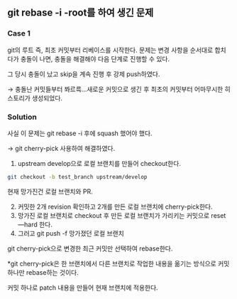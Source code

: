 ## git rebase -i -root를 하여 생긴 문제

### Case 1

git의 루트 즉, 최초 커밋부터 리베이스를 시작한다. 문제는 변경 사항을 순서대로 합치다가 충돌이 나면, 충돌을 해결해야 다음 단계로 진행할 수 있다. 

그 당시 충돌이 났고 skip을 계속 진행 후 강제 push하였다.

→ 충돌난 커밋들부터 쫘르륵...새로운 커밋으로 생긴 후 최초의 커밋부터 어마무시한 히스토리가 생성되었다.

### Solution

사실 이 문제는 git rebase -i 후에 squash 했어야 했다.

→ git cherry-pick 사용하여 해결하였다.

1. upstream develop으로 로컬 브랜치를 만들어 checkout한다.
```bash
git checkout -b test_branch upstream/develop
```
현재 망가진건 로컬 브랜치와 PR.   

2. 커밋한 2개 revision 확인하고 2개를 만든 로컬 브랜치에 cherry-pick한다.
3. 망가진 로컬 브랜치로 checkout 후 만든 로컬 브랜치가 가리키는 커밋으로 reset —hard 한다.
4. 그러고 git push -f 망가졌던 로컬 브랜치

git cherry-pick으로 변경한 최근 커밋만 선택하여 rebase한다.

*git cherry-pick은 한 브랜치에서 다른 브랜치로 작업한 내용을 옮기는 방식으로 커밋 하나만 rebase하는 것이다.

커밋 하나로 patch 내용을 만들어 현재 브랜치에 적용한다.
